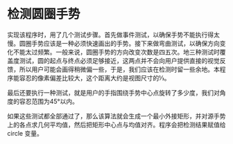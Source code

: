 # 检测圆圈手势

实现该程序时，用了几个测试步骤。首先做事件测试，以确保手势不能执行得太慢。圆圈手势应该是一种必须快速画出的手势。接下来做弯曲测试，以确保方向变化不能太过频繁。一般来说，圆圈手势的方向改变次数是四五次。地三种测试时覆盖度测试，圆的起点与终点必须足够接近，这两点并不会向用户提供直接的视觉反馈，所以用户可能会画得稍微偏一些，于是，我们应该在检测时留一些余地。本程序能容忍的像素偏差比较大，这个距离大约是视图尺寸的⅓。

最后还要执行一种测试，就是用户的手指围绕手势中心点旋转了多少度，我们对角度的容忍范围为45°以内。

如果这些测试都全部通过了，那么该算法就会生成一个最小外接矩形，并对源手势上的各点求几何平均值，然后把矩形中心点与均值对齐。程序会把检测结果赋值给circle 变量。